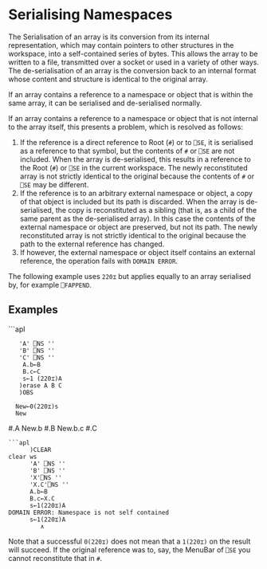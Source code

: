 <h1 class="heading"><span class="name">Serialising Namespaces</span></h1>

The Serialisation of an array is its conversion from its internal representation, which may contain pointers to other structures in the workspace, into a self-contained series of bytes. This allows the array to be written to a file, transmitted over a socket or used in a variety of other ways. The de-serialisation of an array is the conversion back to an internal format whose content and structure is identical to the original array.

If an array contains a reference to a namespace or object that is within the same array, it can be serialised and de-serialised normally.

If an array contains a reference to a namespace or object that is not internal to the array itself, this presents a problem, which is resolved as follows:

1. If the reference is a direct reference to Root (`#`) or to `⎕SE`, it is serialised as a reference to that symbol, but the contents of `#` or `⎕SE` are not included. When the array is de-serialised, this results in a reference to the Root (`#`) or `⎕SE` in the current workspace. The newly reconstituted array is not strictly identical to the original because the contents of `#` or `⎕SE` may be different.
2. If the reference is to an arbitrary external namespace or object, a copy of that object is included but its path is discarded. When the array is de-serialised, the copy is reconstituted as a sibling (that is, as a child of the same parent as the de-serialised array). In this case the contents of the external namespace or object are preserved, but not its path. The newly reconstituted array is not strictly identical to the original because the path to the external reference has changed.
3. If however, the external namespace or object itself contains an external reference, the operation fails with `DOMAIN ERROR`.

The following example uses `220⌶` but applies equally to an array serialised by, for example `⎕FAPPEND`.

<h2 class="example">Examples</h2>
```apl

       'A' ⎕NS ''
       'B' ⎕NS ''
       'C' ⎕NS ''
        A.b←B
        B.c←C
        s←1 (220⌶)A
       )erase A B C
       )OBS

      New←0(220⌶)s
      New
#.A
      New.b
#.B
      New.b.c
#.C

```
```apl
      )CLEAR
clear ws
      'A' ⎕NS ''
      'B' ⎕NS ''
      'X'⎕NS ''
      'X.C'⎕NS ''
      A.b←B
      B.c←X.C
      s←1(220⌶)A
DOMAIN ERROR: Namespace is not self contained
      s←1(220⌶)A
         ∧

```

Note that a successful `0(220⌶)` does not mean that a `1(220⌶)` on the result will succeed. If the original reference was to, say, the MenuBar of `⎕SE` you cannot reconstitute that in `#`.
